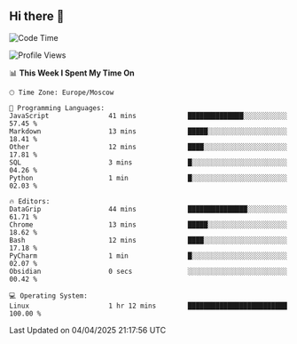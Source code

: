 ## Hi there 👋
<!--START_SECTION:waka-->
![Code Time](http://img.shields.io/badge/Code%20Time-4%2C794%20hrs%205%20mins-blue)

![Profile Views](http://img.shields.io/badge/Profile%20Views-0-blue)

📊 **This Week I Spent My Time On** 

```text
🕑︎ Time Zone: Europe/Moscow

💬 Programming Languages: 
JavaScript               41 mins             ██████████████░░░░░░░░░░░   57.45 % 
Markdown                 13 mins             █████░░░░░░░░░░░░░░░░░░░░   18.41 % 
Other                    12 mins             ████░░░░░░░░░░░░░░░░░░░░░   17.81 % 
SQL                      3 mins              █░░░░░░░░░░░░░░░░░░░░░░░░   04.26 % 
Python                   1 min               █░░░░░░░░░░░░░░░░░░░░░░░░   02.03 % 

🔥 Editors: 
DataGrip                 44 mins             ███████████████░░░░░░░░░░   61.71 % 
Chrome                   13 mins             █████░░░░░░░░░░░░░░░░░░░░   18.62 % 
Bash                     12 mins             ████░░░░░░░░░░░░░░░░░░░░░   17.18 % 
PyCharm                  1 min               █░░░░░░░░░░░░░░░░░░░░░░░░   02.07 % 
Obsidian                 0 secs              ░░░░░░░░░░░░░░░░░░░░░░░░░   00.42 % 

💻 Operating System: 
Linux                    1 hr 12 mins        █████████████████████████   100.00 % 
```


 Last Updated on 04/04/2025 21:17:56 UTC
<!--END_SECTION:waka-->
<!--
**w3ll1ngt/w3ll1ngt** is a ✨ _special_ ✨ repository because its `README.md` (this file) appears on your GitHub profile.

Here are some ideas to get you started:

- 🔭 I’m currently working on ...
- 🌱 I’m currently learning ...
- 👯 I’m looking to collaborate on ...
- 🤔 I’m looking for help with ...
- 💬 Ask me about ...
- 📫 How to reach me: ...
- 😄 Pronouns: ...
- ⚡ Fun fact: ...
-->

